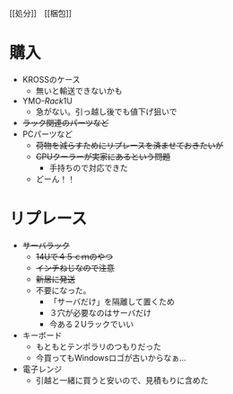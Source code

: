 [[処分]]　[[梱包]]
# 購入
- KROSSのケース 
	- 無いと輸送できないかも
- YMO-*Rack*1U
	- 急がない。引っ越し後でも値下げ狙いで
- ~~ラック関連のパーツなど~~
- PCパーツなど
	- ~~荷物を減らすためにリプレースを済ませておきたいが~~
	- ~~CPUクーラーが実家にあるという問題~~
		- 手持ちので対応できた
	- どーん！！
# リプレース
- ~~サーバラック~~
	- ~~14Uで４５ｃｍのやつ~~
	- ~~インチねじなので注意~~
	- ~~新居に発送~~
	- 不要になった。
		- 「サーバだけ」を隔離して置くため
		- ３穴が必要なのはサーバだけ
		- 今ある２Uラックでいい
- キーボード
	- もともとテンポラリのつもりだった
	- 今買ってもWindowsロゴが古いからなぁ...
- 電子レンジ
	- 引越と一緒に買うと安いので、見積もりに含めた
